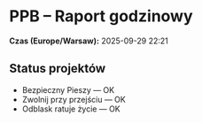 # PPB – Raport godzinowy
**Czas (Europe/Warsaw):** 2025-09-29 22:21

## Status projektów
- Bezpieczny Pieszy — OK
- Zwolnij przy przejściu — OK
- Odblask ratuje życie — OK

